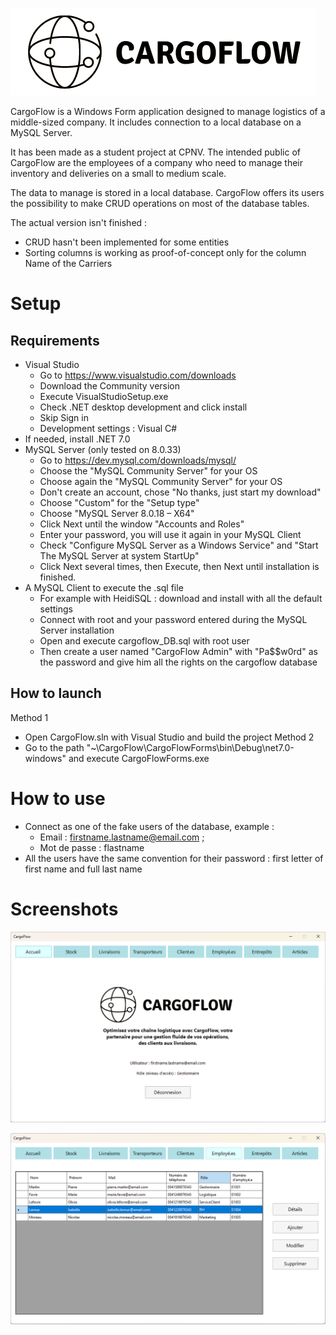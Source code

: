 ![CargoFlow Logo](./assets/img/cargoflow_01_white_small.png)

CargoFlow is a Windows Form application designed to manage logistics of a middle-sized company. It includes connection to a local database on a MySQL Server.

It has been made as a student project at CPNV. The intended public of CargoFlow are the employees of a company who need to manage their inventory and deliveries on a small to medium scale.

The data to manage is stored in a local database. CargoFlow offers its users the possibility to make CRUD operations on most of the database tables.

The actual version isn't finished :
- CRUD hasn't been implemented for some entities
- Sorting columns is working as proof-of-concept only for the column Name of the Carriers

# Setup
## Requirements
- Visual Studio
	- Go to https://www.visualstudio.com/downloads
	- Download the Community version
	- Execute VisualStudioSetup.exe
	- Check .NET desktop development and click install
	- Skip Sign in
	- Development settings : Visual C#
- If needed, install .NET 7.0
- MySQL Server (only tested on 8.0.33)
	- Go to https://dev.mysql.com/downloads/mysql/
	- Choose the "MySQL Community Server" for your OS
	- Choose again the "MySQL Community Server" for your OS
	- Don't create an account, chose "No thanks, just start my download"
	- Choose "Custom" for the "Setup type"
	- Choose "MySQL Server 8.0.18 – X64"
	- Click Next until the window "Accounts and Roles"
	- Enter your password, you will use it again in your MySQL Client
	- Check "Configure MySQL Server as a Windows Service" and "Start The MySQL Server at system StartUp"
	- Click Next several times, then Execute, then Next until installation is finished.
- A MySQL Client to execute the .sql file
	- For example with HeidiSQL : download and install with all the default settings
	- Connect with root and your password entered during the MySQL Server installation
	- Open and execute cargoflow_DB.sql with root user
	- Then create a user named "CargoFlow Admin" with "Pa$$w0rd" as the password and give him all the rights on the cargoflow database	

## How to launch
Method 1
- Open CargoFlow.sln with Visual Studio and build the project
Method 2
- Go to the path "~\CargoFlow\CargoFlowForms\bin\Debug\net7.0-windows" and execute CargoFlowForms.exe

# How to use
- Connect as one of the fake users of the database, example :
	- Email : firstname.lastname@email.com ;
	- Mot de passe : flastname
- All the users have the same convention for their password : first letter of first name and full last name 

# Screenshots
![CargoFlow Logo](./assets/img/screenshot_home_tab.png)

![CargoFlow Logo](./assets/img/screenshot_employees_tab.png)

